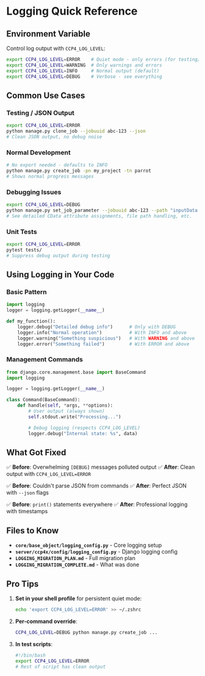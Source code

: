 # Logging Quick Reference

## Environment Variable

Control log output with `CCP4_LOG_LEVEL`:

```bash
export CCP4_LOG_LEVEL=ERROR    # Quiet mode - only errors (for testing/JSON output)
export CCP4_LOG_LEVEL=WARNING  # Only warnings and errors
export CCP4_LOG_LEVEL=INFO     # Normal output (default)
export CCP4_LOG_LEVEL=DEBUG    # Verbose - see everything
```

## Common Use Cases

### Testing / JSON Output
```bash
export CCP4_LOG_LEVEL=ERROR
python manage.py clone_job --jobuuid abc-123 --json
# Clean JSON output, no debug noise
```

### Normal Development
```bash
# No export needed - defaults to INFO
python manage.py create_job -pn my_project -tn parrot
# Shows normal progress messages
```

### Debugging Issues
```bash
export CCP4_LOG_LEVEL=DEBUG
python manage.py set_job_parameter --jobuuid abc-123 --path "inputData.XYZIN" --value "/path/to/file.pdb"
# See detailed CData attribute assignments, file path handling, etc.
```

### Unit Tests
```bash
export CCP4_LOG_LEVEL=ERROR
pytest tests/
# Suppress debug output during testing
```

## Using Logging in Your Code

### Basic Pattern
```python
import logging
logger = logging.getLogger(__name__)

def my_function():
    logger.debug("Detailed debug info")      # Only with DEBUG
    logger.info("Normal operation")          # With INFO and above
    logger.warning("Something suspicious")   # With WARNING and above
    logger.error("Something failed")         # With ERROR and above
```

### Management Commands
```python
from django.core.management.base import BaseCommand
import logging

logger = logging.getLogger(__name__)

class Command(BaseCommand):
    def handle(self, *args, **options):
        # User output (always shown)
        self.stdout.write("Processing...")

        # Debug logging (respects CCP4_LOG_LEVEL)
        logger.debug("Internal state: %s", data)
```

## What Got Fixed

✅ **Before**: Overwhelming `[DEBUG]` messages polluted output
✅ **After**: Clean output with `CCP4_LOG_LEVEL=ERROR`

✅ **Before**: Couldn't parse JSON from commands
✅ **After**: Perfect JSON with `--json` flags

✅ **Before**: `print()` statements everywhere
✅ **After**: Professional logging with timestamps

## Files to Know

- **`core/base_object/logging_config.py`** - Core logging setup
- **`server/ccp4x/config/logging_config.py`** - Django logging config
- **`LOGGING_MIGRATION_PLAN.md`** - Full migration plan
- **`LOGGING_MIGRATION_COMPLETE.md`** - What was done

## Pro Tips

1. **Set in your shell profile** for persistent quiet mode:
   ```bash
   echo 'export CCP4_LOG_LEVEL=ERROR' >> ~/.zshrc
   ```

2. **Per-command override**:
   ```bash
   CCP4_LOG_LEVEL=DEBUG python manage.py create_job ...
   ```

3. **In test scripts**:
   ```bash
   #!/bin/bash
   export CCP4_LOG_LEVEL=ERROR
   # Rest of script has clean output
   ```
